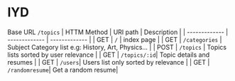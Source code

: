 # IYD
Base URL `/topics`
| HTTM Method   |  URI path     |  Description  | 
| ------------- | ------------- | ------------- | 
| GET | `/` | index page |
| GET | `/categories` | Subject Category list e.g: History, Art, Physics... |
| POST | `/topics` | Topics lists sorted by user relevance |
| GET | `/topics/:id`| Topic details and resumes |
| GET | `/users`| Users list only sorted by relevance |
| GET | `/randomresume`| Get a random resume|


